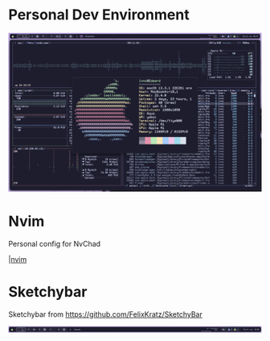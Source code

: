 # Personal Dev Environment
![dev](https://github.com/Levvonci/dotfiles/blob/main/.dotfiles_image/Screenshot%202023-06-01%20at%2009.11.01.png)

# Nvim
Personal config for NvChad

|[nvim](https://github.com/Levvonci/dotfiles/blob/main/.dotfiles_image/Screenshot%202023-06-01%20at%2009.25.03.png)

# Sketchybar
Sketchybar from https://github.com/FelixKratz/SketchyBar

![Sketchybar](https://github.com/Levvonci/dotfiles/blob/main/.dotfiles_image/Screenshot%202023-06-01%20at%2010.09.53.png)
